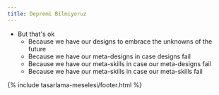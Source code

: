 ```yaml
---
title: Depremi Bilmiyoruz
---
```


- But that's ok
  - Because we have our designs to embrace the unknowns of the future
  - Because we have our meta-designs in case designs fail
  - Because we have our meta-skills in case our meta-designs fail
  - Because we have our meta-skills in case our meta-skills fail

{% include tasarlama-meselesi/footer.html %}
